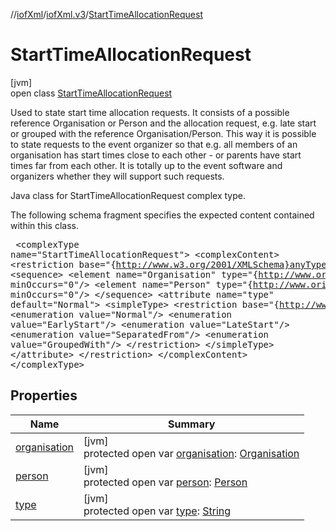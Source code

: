 //[iofXml](../../../index.md)/[iofXml.v3](../index.md)/[StartTimeAllocationRequest](index.md)

# StartTimeAllocationRequest

[jvm]\
open class [StartTimeAllocationRequest](index.md)

Used to state start time allocation requests. It consists of a possible reference Organisation or Person and the allocation request, e.g. late start or grouped with the reference Organisation/Person. This way it is possible to state requests to the event organizer so that e.g. all members of an organisation has start times close to each other - or parents have start times far from each other. It is totally up to the event software and organizers whether they will support such requests. <p>Java class for StartTimeAllocationRequest complex type. <p>The following schema fragment specifies the expected content contained within this class. <pre> &lt;complexType name="StartTimeAllocationRequest"&gt; &lt;complexContent&gt; &lt;restriction base="{http://www.w3.org/2001/XMLSchema}anyType"&gt; &lt;sequence&gt; &lt;element name="Organisation" type="{http://www.orienteering.org/datastandard/3.0}Organisation" minOccurs="0"/&gt; &lt;element name="Person" type="{http://www.orienteering.org/datastandard/3.0}Person" minOccurs="0"/&gt; &lt;/sequence&gt; &lt;attribute name="type" default="Normal"&gt; &lt;simpleType&gt; &lt;restriction base="{http://www.w3.org/2001/XMLSchema}NMTOKEN"&gt; &lt;enumeration value="Normal"/&gt; &lt;enumeration value="EarlyStart"/&gt; &lt;enumeration value="LateStart"/&gt; &lt;enumeration value="SeparatedFrom"/&gt; &lt;enumeration value="GroupedWith"/&gt; &lt;/restriction&gt; &lt;/simpleType&gt; &lt;/attribute&gt; &lt;/restriction&gt; &lt;/complexContent&gt; &lt;/complexType&gt; </pre>

## Properties

| Name | Summary |
|---|---|
| [organisation](organisation.md) | [jvm]<br>protected open var [organisation](organisation.md): [Organisation](../-organisation/index.md) |
| [person](person.md) | [jvm]<br>protected open var [person](person.md): [Person](../-person/index.md) |
| [type](type.md) | [jvm]<br>protected open var [type](type.md): [String](https://docs.oracle.com/javase/8/docs/api/java/lang/String.html) |
